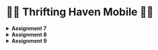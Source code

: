 # :handbag::scarf: Thrifting Haven Mobile :boot::coat:

<details>
<Summary><b>Assignment 7</b></summary>


## [ASSIGNMENT 7](https://pbp-fasilkom-ui.github.io/ganjil-2025/en/assignments/individual/assignment-7)

## :memo: How to implement the checklist

### :ballot_box_with_check: Create a new Flutter application
+ Enter the following in the project directory to create a new flutter project in the terminal
```
flutter create thrifting_haven_mobile
cd thrifting_haven_mobile
```
+  Run the project in the terminal
```
flutter run
```
+ Make a new git repository and perform `git init` as well as
```
git add .
git commit -m "first commit"
git push -u origin main
```
+ Move class`MyHomePage` and `_MyHomePageState` from the `main.dart` to the `menu.dart` file

### :ballot_box_with_check: Create three simple buttons with icons and texts
+ Create a new class named `ItemHomepage` in the `menu.dart` file
```
 class ItemHomepage {
     final String name;
     final IconData icon;

     ItemHomepage(this.name, this.icon);
 }
 ```
+ Create a list of `ItemHomepage` containing the buttons for viewing the product list, adding a product and logout
```
 class MyHomePage extends StatelessWidget {  
     ...
     final List<ItemHomepage> items = [
         ItemHomepage("View Product List", Icons.list),
         ItemHomepage("Add Product", Icons.add),
         ItemHomepage("Logout", Icons.logout),
     ];
     ...
 }
```

### :ballot_box_with_check: Implement different colors for each button
In the `MyHomePage` class I add the following:
```

class MyHomePage extends StatelessWidget {
...
                    // Display ItemCard for each item in the items list.
                    children: items.asMap().entries.map((entry) {
                      int idx = entry.key;
                      ItemHomepage item = entry.value;
                      Color color;
                      switch (idx) {
                        case 0:
                          color = Colors.indigo.shade800;
                          break;
                        case 1:
                          color = Colors.indigo.shade400;
                          break;
                        case 2:
                          color = Colors.indigo.shade200;
                          break;
                        default:
                          color = Colors.indigo;
                      }
                      return ItemCard(item, color: color);
                    }).toList(),
...
}
```

### :ballot_box_with_check: Display a `Snackbar` with messages

+ After the buttons are added, create the `ItemCard` to display the button. The button pressed will display the following snackbar messages

 "You have pressed the View Product List button" when the View Product List button is pressed.
 "You have pressed the Add Product button" when the Add Product button is pressed.
 "You have pressed the Logout button" when the Logout button is pressed.

```
class ItemCard extends StatelessWidget {
  // Display the card with an icon and name.

  final ItemHomepage item;
  final Color color; 
  
  const ItemCard(this.item, {required this.color, super.key}); 

  @override
  Widget build(BuildContext context) {
    return Material(
      // Specify the background color of the application theme.
      color: color,
      // Round the card border.
      borderRadius: BorderRadius.circular(12),
      
      child: InkWell(
        // Action when the card is pressed.
        onTap: () {
          // Display the SnackBar message when the card is pressed.
          ScaffoldMessenger.of(context)
            ..hideCurrentSnackBar()
            ..showSnackBar(
              SnackBar(content: Text("You have pressed the ${item.name} button!"))
            );
        },
        // Container to store the Icon and Text
        child: Container(
          padding: const EdgeInsets.all(8),
          child: Center(
            child: Column(
              // Place the Icon and Text in the center of the card.
              mainAxisAlignment: MainAxisAlignment.center,
              children: [
                Icon(
                  item.icon,
                  color: Colors.white,
                  size: 30.0,
                ),
                const Padding(padding: EdgeInsets.all(3)),
                Text(
                  item.name,
                  textAlign: TextAlign.center,
                  style: const TextStyle(color: Colors.white),
                ),
              ],
            ),
          ),
        ),
      ),
    );
  } 
}
```

## :date: The difference between Stateless Widgets and Stateful Widgets

A stateless widget is an immutable widget whose properties remain unchanged after creation, making it ideal for static elements like text or icons that don’t need to respond to user interactions. A stateful widget is mutable and can rebuild itself to reflect changes in its state. The main difference is that stateless widgets are fixed, while stateful widgets can dynamically update in response to actions or events.

## :notebook_with_decorative_cover: Widgets used in this project and its uses
+ Scaffold: Provides page structure with an app bar and body.
+ AppBar: Displays the page title, "Thrifting Haven," with customizable color and text style.
+ Padding: Adds space around the body content for a cleaner layout.
+ Column & Row: Arranges widgets vertically (Column) and horizontally (Row).
+ InfoCard (custom widget): Uses Card to display user information with a shadowed box for emphasis.
+ SizedBox: Adds vertical spacing between elements.
+ GridView.count: Creates a grid layout with three columns for ItemCard widgets.
+ ItemCard (custom widget): Displays an icon and text for each menu option in a colored, tappable card.
+ Material & InkWell: Adds interactivity to ItemCard, showing a SnackBar message on tap.

## :film_projector: The use-case and variable that can be affected by `setState()`
`setState()` is used to update the UI of a stateful widget in response to changes. When `setState()` is called, it notifies Flutter that the widget's state has changed, prompting it to rebuild the UI with the new data. Variables affected by `setState()` are those in the widget's `State` class that directly impact the UI, such as text fields, toggle states, and visibility flags.

## :white_flag: The difference between `const` and `final` keyword
The `const` keyword is for compile-time constants, meaning the value must be known when the code is compiled. These values remain fixed throughout the app's lifecycle. The `final` keyword allows values to be assigned only once but at runtime, making it useful for variables that aren't known until the program runs. 


</details>


<details>
<Summary><b>Assignment 8</b></summary>

## [ASSIGNMENT 8](https://pbp-fasilkom-ui.github.io/ganjil-2025/en/assignments/individual/assignment-8)

## :memo: How to implement the checklist

### :ballot_box_with_check: Create a form page to add a new item

In the `lib` directory I made a `thriftentry_form.dart` file and added the following code
```
import 'package:flutter/material.dart';
import '../widgets/left_drawer.dart';

class ThriftEntryFormPage extends StatefulWidget {
  const ThriftEntryFormPage({super.key});

  @override
  State<ThriftEntryFormPage> createState() => _ThriftEntryFormPageState();
}

class _ThriftEntryFormPageState extends State<ThriftEntryFormPage> {
  final _formKey = GlobalKey<FormState>();
```

+ In the `thriftentry_form.dart` file include the data fields according to the model made in the previous project
```
class _ThriftEntryFormPageState extends State<ThriftEntryFormPage> {
  ...
  String _product = "";
  String _description = "";
  int _amount = 0;
  int _price = 0;
```
For every data field I added `Padding` as such based on its data type
```
                Padding(
                  padding: const EdgeInsets.all(8.0),
                  child: TextFormField(
                    decoration: InputDecoration(
                      hintText: "Product",
                      labelText: "Product",
                      border: OutlineInputBorder(
                        borderRadius: BorderRadius.circular(5.0),
                      ),
                    ),
                    onChanged: (String? value) {
                      setState(() {
                        _product = value!;
                      });
                    },
                    validator: (String? value) {
                      if (value == null || value.isEmpty) {
                        return "Product cannot be empty!";
                      }
                      return null;
                    },
                  ),
                ),
```

### :ballot_box_with_check: Redirect the user to the new item addition form when pressing the Add Item button on the main page

+ In the class `ItemCard` add the following line on the `OnTap` function to navigate to the `ThriftEntryFormPage` 
```
...
  if (item.name == "Add Product") {
    Navigator.push(
      context,
      MaterialPageRoute(
        builder: (context) => const ThriftEntryFormPage(),
      ),
    );
  }
...
```

+ To handle the navigation back to the Home Page we add a back button to the  `ThriftEntryFormPage` 
```
...
  leading: IconButton(
    icon: const Icon(Icons.arrow_back),
    onPressed: () {
      Navigator.of(context).pop();
    },
  ),
...
```

### :ballot_box_with_check: Display the data from the form in a pop-up after pressing the `Save` button on the new item addition form page

After pressing the `Save` button, it will display a pop-up message if the following code is implemented:
```
                Align(
                  alignment: Alignment.bottomCenter,
                  child: Padding(
                    padding: const EdgeInsets.all(8.0),
                    child: ElevatedButton(
                      style: ButtonStyle(
                        backgroundColor: MaterialStateProperty.all(
                            Theme.of(context).colorScheme.primary),
                      ),
                      onPressed: () {
                        if (_formKey.currentState!.validate()) {
                          showDialog(
                            context: context,
                            builder: (context) {
                              return AlertDialog(
                                title: const Text('Product successfully saved'),
                                content: SingleChildScrollView(
                                  child: Column(
                                    crossAxisAlignment: CrossAxisAlignment.start,
                                    children: [
                                      Text('Product: $_product'),
                                      Text('Description: $_description'),
                                      Text('Amount: $_amount'),
                                      Text('Price: $_price')
                                    ],
                                  ),
                                ),
                                actions: [
                                  TextButton(
                                    child: const Text('OK'),
                                    onPressed: () {
                                      Navigator.pop(context);
                                      _formKey.currentState!.reset();
                                    },
                                  ),
                                ],
                              );
                            },
                          );
                        }
                      },
                      child: const Text(
                        "Save",
                        style: TextStyle(color: Colors.white),
                      ),
                    ),
                  ),
                ),
```

### :card_file_box: Create a drawer in the application
Create a file named `left_drawer.dart` in the `lib` directory and add the following code:
```
import 'package:flutter/material.dart';
import 'package:thrifting_haven_mobile/screens/menu.dart';
import 'package:thrifting_haven_mobile/screens/thriftentry_form.dart';

class LeftDrawer extends StatelessWidget {
  const LeftDrawer({super.key});

  @override
  Widget build(BuildContext context) {
    return Drawer(
      child: ListView(
        children: [
          DrawerHeader(
            decoration: BoxDecoration(
              color: Theme.of(context).colorScheme.primary,
            ),
            child: const Column(
              children: [
                Text(
                  'Thrifting Haven',
                  textAlign: TextAlign.center,
                  style: TextStyle(
                    fontSize: 24,
                    fontWeight: FontWeight.bold,
                    color: Colors.white,
                  ),
                ),
                Padding(padding: EdgeInsets.all(8)),
                Text(
                  "Track your mental health every day here!",
                  textAlign: TextAlign.center,
                  style: TextStyle(
                    fontSize: 15,
                    color: Colors.white,
                  ),
                ),
              ],
            ),
          ),
          ListTile(
            leading: const Icon(Icons.home_outlined),
            title: const Text('Home Page'),
            // Redirection part to MyHomePage
            onTap: () {
              Navigator.pushReplacement(
                  context,
                  MaterialPageRoute(
                    builder: (context) => MyHomePage(),
                  ));
            },
          ),
          ListTile(
            leading: const Icon(Icons.mood),
            title: const Text('Add Product'),
            // Redirection part to ThriftEntryFormPage
            onTap: () {
              Navigator.pushReplacement(
                context,
                MaterialPageRoute(builder: (context) => const ThriftEntryFormPage()),
              );
            },
          ),
        ],
      ),
    );
  }
}
```


## :card_index: The purpose and advantages of const in Flutter

`const` is used to mark widgets and variables as compile-time constants. `const` benefits performance since widgets marked as const are not rebuilt unnecessarily during widget rebuilds which optimizes memory and CPU usage.  The use of const is especially advantageous when dealing with static widgets, icons, or decorations that don't need to change, as it makes the application more efficient. Therefore, it shouldn't be used for variables that are expected to change.


## :bar_chart: Explain and compare the usage of Column and Row in Flutter

Column arranges widgets vertically, making it ideal for stacking items like form fields, while Row arranges widgets horizontally, suitable for side-by-side items like icons or buttons. 
+ Column Examples: the list of buttons in the home page. 
+ Row Examples: the widget that displays the name and class in the home page.


## :gear: Input Elements used on the form page 

Used Input Elements:

+ TextFormField: For capturing product name, description, amount, and price, with validation to ensure data correctness.
+ ElevatedButton: Used as a submit button to save product details.

Other Flutter Input Elements (not used in this form):

+ DropdownButtonFormField: For selecting from a predefined list of options.
+ Checkbox: For toggling options on or off.
+ Switch: Similar to a checkbox, used for binary (on/off) selections.
+ Slider: Allows users to choose a value within a specific range, useful for selecting quantities or levels.


## :framed_picture: How to set the theme within a Flutter application to ensure consistency

In the `main.dart` I set the theme by defining the `ThemeData` object passed into the `theme` parameter of all MaterialApp widgets
```
import 'package:flutter/material.dart';
import 'package:thrifting_haven_mobile/screens/menu.dart';

void main() {
  runApp(const MyApp());
}

class MyApp extends StatelessWidget {
  const MyApp({super.key});

  // This widget is the root of your application.
  @override
  Widget build(BuildContext context) {
    return MaterialApp(
      title: 'Thrifting Haven',
      theme: ThemeData(
        colorScheme: ColorScheme.fromSwatch(
          primarySwatch: Colors.indigo,
        ).copyWith(secondary: Colors.indigo[400]),
      ),
      home: MyHomePage(),
    );
  }
}
```

## :link: How to manage navigation in a multi-page Flutter application

Navigation in a multi-page Flutter app is managed with the Navigator class, which provides functions to push and pop routes. Using `Navigator.push` to move to a new page, `Navigator.pop` to return to the previous page, and using `Navigator.pushNamed` to navigate between screens, which helps keep the code organized, especially in larger applications. 

</details>

<details>
<Summary><b>Assignment 9</b></summary>

## [ASSIGNMENT 9](https://pbp-fasilkom-ui.github.io/ganjil-2025/en/assignments/individual/assignment-9)

## :memo: How to implement the checklist

### :ballot_box_with_check: Implement the registration feature in the Flutter project.


### :ballot_box_with_check: Create a login page in the Flutter project.


### :ballot_box_with_check: Integrate the Django authentication system with the Flutter project.


### :ballot_box_with_check: Create a custom model according to your Django application project.


### :ballot_box_with_check: Create a page containing a list of all items available at the JSON endpoint in Django that you have deployed.


### :ballot_box_with_check:  Create a detail page for each item listed on the Product list page.


### :ballot_box_with_check: Filter the item list page to display only items associated with the currently logged-in user.

</details>